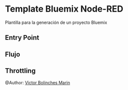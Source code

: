 # Template Bluemix Node-RED
Plantilla para la generación de un proyecto Bluemix


## Entry Point

## Flujo

## Throttling


@Author: [Victor Bolinches Marin](https://github.com/vicboma1)

